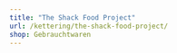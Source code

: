 ```yaml
---
title: "The Shack Food Project"
url: /kettering/the-shack-food-project/
shop: Gebrauchtwaren
---
```

